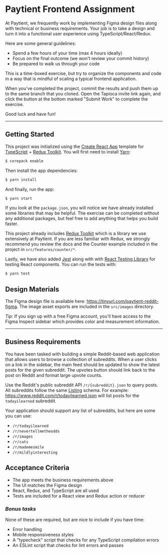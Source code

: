 # Paytient Frontend Assignment

At Paytient, we frequently work by implementing Figma design files along with
technical or business requirements. Your job is to take a design and turn it
into a functional user experience using TypeScript/React/Redux.

Here are some general guidelines:
- Spend a few hours of your time (max 4 hours ideally)
- Focus on the final outcome (we won't review your commit history)
- Be prepared to walk us through your code

This is a time-boxed exercise, but try to organize the components and code
in a way that is mindful of scaling a typical frontend application.

When you've completed the project, commit the results and push them up to the
same branch that you cloned. Open the Tapioca invite link again, and click
the button at the bottom marked "Submit Work" to complete the exercise.

Good luck and have fun!

***

## Getting Started

This project was initialized using the [Create React App](https://github.com/facebook/create-react-app)
template for [TypeScript](https://typescriptlang.org/) + [Redux Toolkit](https://redux-toolkit.js.org/).
You will first need to install [Yarn](https://yarnpkg.com/):

```sh
$ corepack enable
```

Then install the app dependencies:

```sh
$ yarn install
```

And finally, run the app:

```sh
$ yarn start
```

If you look at the `package.json`, you will notice we have already installed some
libraries that may be helpful. The exercise can be completed without any additional
packages, but feel free to add anything that helps you build faster.

This project already includes [Redux Toolkit](https://redux-toolkit.js.org/)
which is a library we use extensively at Paytient. If you are less familiar with
Redux, we strongly recommend you review the docs and the Counter example included
in the project in `src/features/counter/*`.

Lastly, we have also added [Jest](https://jestjs.io/) along with with
[React Testing Library](https://testing-library.com) for testing React components.
You can run the tests with:

```sh
$ yarn test
```

## Design Materials

The Figma design file is available here: https://tinyurl.com/paytient-reddit-figma. The
image asset exports are included in the `src/images` directory.

_Tip:_ If you sign up with a free Figma account, you'll have access to the
Figma Inspect sidebar which provides color and measurement information.

***

## Business Requirements

You have been tasked with building a simple Reddit-based web application that
allows users to browse a collection of subreddits. When a user clicks on a
link in the sidebar, the main feed should be updated to show the latest posts
for the given subreddit. The upvotes button should link back to the post on
Reddit and format large upvote counts.

Use the Reddit's public subreddit API `/r/{subreddit}.json` to query posts. All
subreddits follow the same [Listing](https://www.reddit.com/dev/api/#listings) schema.
For example: https://www.reddit.com/r/todayilearned.json will list posts for the
`todayilearned` subreddit.

Your application should support any list of subreddits, but here are some you can use:
- `/r/todayilearned`
- `/r/nevertellmetheodds`
- `/r/images`
- `/r/cats`
- `/r/mademesmile`
- `/r/mildlyinteresting`

## Acceptance Criteria

- The app meets the business requirements above
- The UI matches the Figma design
- React, Redux, and TypeScript are all used
- Tests are included for a React view and Redux action or reducer

### _Bonus tasks_

None of these are required, but are nice to include if you have time:

- Error handling
- Mobile responsiveness styles
- A "typecheck" script that checks for any TypeScript compilation errors
- An ESLint script that checks for lint errors and passes
